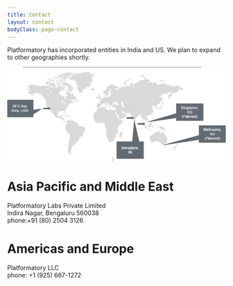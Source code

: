```yaml
---
title: Contact
layout: contact
bodyClass: page-contact
---
```


Platformatory has incorporated entities in India and US. We plan to expand to other geographies shortly.

<img src="images\locations.png">


# Asia Pacific and Middle East

Platformatory Labs Private Limited <br>
Indira Nagar, Bengaluru 560038 <br>
phone:+91 (80) 2504 3126

# Americas and Europe

Platformatory LLC <br>
phone: +1 (925) 667-1272


